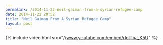 ```yaml
---
permalink: /2014-11-22-neil-gaiman-from-a-syrian-refugee-camp
date: 2014-11-22 20:52
title: "Neil Gaiman From A Syrian Refugee Camp"
layout: post
---
```

{% include video.html src="//www.youtube.com/embed/rIolTbJ_K5U" %}
